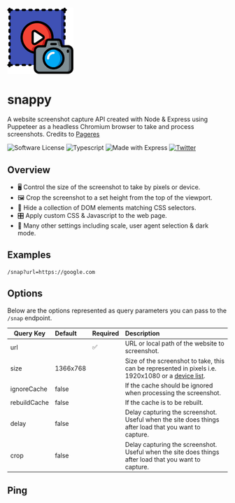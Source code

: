 <p align="left">
    <img alt="logo" src="./res/logo.svg" width="30%">
</p>

# snappy

A website screenshot capture API created with Node & Express using Puppeteer as a headless Chromium browser to take and
process screenshots. Credits to [Pageres](https://github.com/sindresorhus/pageres)

![Software License](https://img.shields.io/badge/license-MIT-brightgreen.svg?style=flat)
![Typescript](https://shields.io/badge/TypeScript-3178C6?logo=TypeScript&logoColor=FFF&style=flat)
![Made with Express](https://img.shields.io/badge/Made%20with-Express-brightgreen.svg?&style=flat)
[![Twitter](https://img.shields.io/twitter/follow/ainsleydev)](https://twitter.com/ainsleydev)

## Overview

- 🖥️ Control the size of the screenshot to take by pixels or device.
- 🖼️ Crop the screenshot to a set height from the top of the viewport.
- 🙈 Hide a collection of DOM elements matching CSS selectors.
- 🎛️ Apply custom CSS & Javascript to the web page.
- 📸 Many other settings including scale, user agent selection & dark mode.

## Examples

```
/snap?url=https://google.com
```

## Options

Below are the options represented as query parameters you can pass to the `/snap` endpoint.

| Query Key    | Default  | Required | Description                                                                                                                                                        |
|--------------|:---------|:---------|:-------------------------------------------------------------------------------------------------------------------------------------------------------------------|
| url          |          | ✅        | URL or local path of the website to screenshot.                                                                                                                    |
| size         | 1366x768 |          | Size of the screenshot to take, this can be represented in pixels i.e. 1920x1080 or a [device list](https://github.com/kevva/viewport-list/blob/master/data.json). |
| ignoreCache  | false    |          | If the cache should be ignored when processing the screenshot.                                                                                                     |
| rebuildCache | false    |          | If the cache is to be rebuilt.                                                                                                                                     |
| delay        | false    |          | Delay capturing the screenshot. Useful when the site does things after load that you want to capture.                                                              |
| crop         | false    |          | Delay capturing the screenshot. Useful when the site does things after load that you want to capture.                                                              |


## Ping

